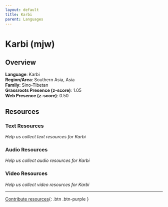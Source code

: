 ```yaml
---
layout: default
title: Karbi
parent: Languages
---
```


# Karbi (mjw)

## Overview

**Language**: Karbi  
**Region/Area**: Southern Asia, Asia  
**Family**: Sino-Tibetan  
**Grassroots Presence (z-score)**: 1.05  
**Web Presence (z-score)**: 0.50  

## Resources

### Text Resources
*Help us collect text resources for Karbi*

### Audio Resources
*Help us collect audio resources for Karbi*

### Video Resources
*Help us collect video resources for Karbi*

---

[Contribute resources](https://forms.office.com/e/1SfLJx3u1r){: .btn .btn-purple }
